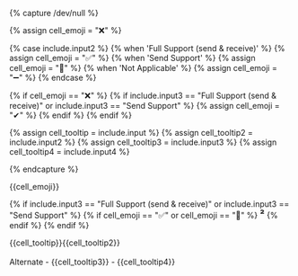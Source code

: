 {% capture /dev/null %}

{% assign cell_emoji = "&#x274C;" %}  <!--- Default No Support --->

{% case include.input2 %}
  {% when 'Full Support (send & receive)' %} <!--- If a preferred implementation is supported, then we use that emoji--->
    {% assign cell_emoji = "&#x2705;" %}  <!--- Full Support --->
  {% when 'Send Support' %}
    {% assign cell_emoji = "&#x1F4B8;" %} <!--- Send Support --->
  {% when 'Not Applicable' %}
    {% assign cell_emoji = "&#x2796;" %} <!--- Not Applicable --->
{% endcase %}

{% if cell_emoji == "&#x274C;" %} <!--- If the preferred implementation has No Support, check if an alternate implementation is supported --->
  {% if include.input3 == "Full Support (send & receive)" or include.input3 == "Send Support" %}
    {% assign cell_emoji = "<span class='checkmark'>&#10004;</span>" %}  <!--- If an alternate implementation is supported, then we use that emoji--->
  {% endif %}
{% endif %}

{% assign cell_tooltip = include.input %}
{% assign cell_tooltip2 = include.input2 %}
{% assign cell_tooltip3 = include.input3 %}
{% assign cell_tooltip4 = include.input4 %}

{% endcapture %}


<div class="tooltip-container">

{{cell_emoji}}

{% if include.input3 == "Full Support (send & receive)" or include.input3 == "Send Support" %}
      {% if cell_emoji == "&#x2705;" or cell_emoji == "&#x1F4B8;" %} <!--- Denotes an alternate in addition to a preferred implementation--->
        <font size="4"><b>&#178;</b></font>
      {% endif %}
{% endif %}

<span class="tooltip">{{cell_tooltip}}{{cell_tooltip2}} <br><br> Alternate - {{cell_tooltip3}} - {{cell_tooltip4}} </span>
</div>

</td>
